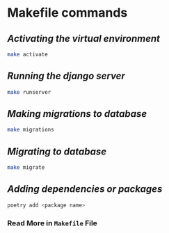 # Makefile commands

## *Activating the virtual environment*
```bash
make activate
```

## *Running the django server*
```bash
make runserver
```

## *Making migrations to database*
```bash
make migrations
```

## *Migrating to database*
```bash
make migrate
```

## *Adding dependencies or packages*
```bash
poetry add <package name>
```

### Read More in `Makefile` File

